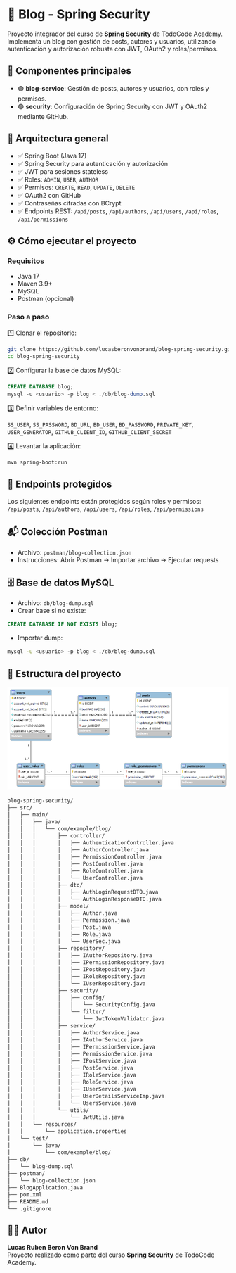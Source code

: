 # 📝 Blog - Spring Security

Proyecto integrador del curso de **Spring Security** de TodoCode Academy. Implementa un blog con gestión de posts, autores y usuarios, utilizando autenticación y autorización robusta con JWT, OAuth2 y roles/permisos.

## 🚀 Componentes principales

- 🟢 **blog-service**: Gestión de posts, autores y usuarios, con roles y permisos.
- 🟢 **security**: Configuración de Spring Security con JWT y OAuth2 mediante GitHub.

## 🧱 Arquitectura general

- ✅ Spring Boot (Java 17)  
- ✅ Spring Security para autenticación y autorización  
- ✅ JWT para sesiones stateless  
- ✅ Roles: `ADMIN`, `USER`, `AUTHOR`  
- ✅ Permisos: `CREATE`, `READ`, `UPDATE`, `DELETE`  
- ✅ OAuth2 con GitHub  
- ✅ Contraseñas cifradas con BCrypt  
- ✅ Endpoints REST: `/api/posts`, `/api/authors`, `/api/users`, `/api/roles`, `/api/permissions`

## ⚙️ Cómo ejecutar el proyecto

### Requisitos

- Java 17  
- Maven 3.9+  
- MySQL  
- Postman (opcional)

### Paso a paso

1️⃣ Clonar el repositorio:  

```bash
git clone https://github.com/lucasberonvonbrand/blog-spring-security.git
cd blog-spring-security
```

2️⃣ Configurar la base de datos MySQL:  

```sql
CREATE DATABASE blog;
mysql -u <usuario> -p blog < ./db/blog-dump.sql
```

3️⃣ Definir variables de entorno:  

`SS_USER`, `SS_PASSWORD`, `BD_URL`, `BD_USER`, `BD_PASSWORD`, `PRIVATE_KEY`, `USER_GENERATOR`, `GITHUB_CLIENT_ID`, `GITHUB_CLIENT_SECRET`

4️⃣ Levantar la aplicación:  

```bash
mvn spring-boot:run
```

## 🔐 Endpoints protegidos

Los siguientes endpoints están protegidos según roles y permisos:  
`/api/posts`, `/api/authors`, `/api/users`, `/api/roles`, `/api/permissions`

## 📬 Colección Postman

- Archivo: `postman/blog-collection.json`  
- Instrucciones: Abrir Postman → Importar archivo → Ejecutar requests

## 🗄️ Base de datos MySQL

- Archivo: `db/blog-dump.sql`  
- Crear base si no existe:  
```sql
CREATE DATABASE IF NOT EXISTS blog;
```
- Importar dump:  
```bash
mysql -u <usuario> -p blog < ./db/blog-dump.sql
```

## 📁 Estructura del proyecto

![Diagrama Entidad Relación del blog](images/DER-blog-spring-security.png)

```
blog-spring-security/
├── src/
│   ├── main/
│   │   ├── java/
│   │   │   └── com/example/blog/
│   │   │       ├── controller/
│   │   │       │   ├── AuthenticationController.java
│   │   │       │   ├── AuthorController.java
│   │   │       │   ├── PermissionController.java
│   │   │       │   ├── PostController.java
│   │   │       │   ├── RoleController.java
│   │   │       │   └── UserController.java
│   │   │       ├── dto/
│   │   │       │   ├── AuthLoginRequestDTO.java
│   │   │       │   └── AuthLoginResponseDTO.java
│   │   │       ├── model/
│   │   │       │   ├── Author.java
│   │   │       │   ├── Permission.java
│   │   │       │   ├── Post.java
│   │   │       │   ├── Role.java
│   │   │       │   └── UserSec.java
│   │   │       ├── repository/
│   │   │       │   ├── IAuthorRepository.java
│   │   │       │   ├── IPermissionRepository.java
│   │   │       │   ├── IPostRepository.java
│   │   │       │   ├── IRoleRepository.java
│   │   │       │   └── IUserRepository.java
│   │   │       ├── security/
│   │   │       │   ├── config/
│   │   │       │   │   └── SecurityConfig.java
│   │   │       │   └── filter/
│   │   │       │       └── JwtTokenValidator.java
│   │   │       ├── service/
│   │   │       │   ├── AuthorService.java
│   │   │       │   ├── IAuthorService.java
│   │   │       │   ├── IPermissionService.java
│   │   │       │   ├── PermissionService.java
│   │   │       │   ├── IPostService.java
│   │   │       │   ├── PostService.java
│   │   │       │   ├── IRoleService.java
│   │   │       │   ├── RoleService.java
│   │   │       │   ├── IUserService.java
│   │   │       │   ├── UserDetailsServiceImp.java
│   │   │       │   └── UsersService.java
│   │   │       └── utils/
│   │   │           └── JwtUtils.java
│   │   └── resources/
│   │       └── application.properties
│   └── test/
│       └── java/
│           └── com/example/blog/
├── db/
│   └── blog-dump.sql
├── postman/
│   └── blog-collection.json
├── BlogApplication.java
├── pom.xml
├── README.md
└── .gitignore

```

## 👨‍💻 Autor

**Lucas Ruben Beron Von Brand**  
Proyecto realizado como parte del curso **Spring Security** de TodoCode Academy.